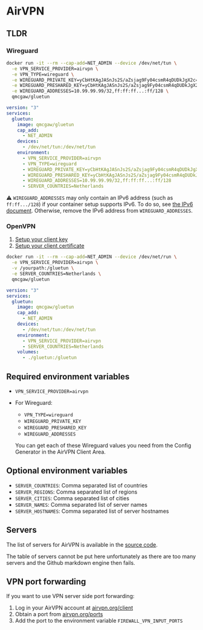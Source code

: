 # AirVPN

## TLDR

### Wireguard

```sh
docker run -it --rm --cap-add=NET_ADMIN --device /dev/net/tun \
  -e VPN_SERVICE_PROVIDER=airvpn \
  -e VPN_TYPE=wireguard \
  -e WIREGUARD_PRIVATE_KEY=yCbHtKAgJASnJs2S/aZsjag9Fy04csmR4qDUDkJgX2c= \
  -e WIREGUARD_PRESHARED_KEY=yCbHtKAgJASnJs2S/aZsjag9Fy04csmR4qDUDkJgX2c= \
  -e WIREGUARD_ADDRESSES=10.99.99.99/32,ff:ff:ff...:ff/128 \
  qmcgaw/gluetun
```

```yml
version: "3"
services:
  gluetun:
    image: qmcgaw/gluetun
    cap_add:
      - NET_ADMIN
    devices:
      - /dev/net/tun:/dev/net/tun
    environment:
      - VPN_SERVICE_PROVIDER=airvpn
      - VPN_TYPE=wireguard
      - WIREGUARD_PRIVATE_KEY=yCbHtKAgJASnJs2S/aZsjag9Fy04csmR4qDUDkJgX2c=
      - WIREGUARD_PRESHARED_KEY=yCbHtKAgJASnJs2S/aZsjag9Fy04csmR4qDUDkJgX2c=
      - WIREGUARD_ADDRESSES=10.99.99.99/32,ff:ff:ff...:ff/128
      - SERVER_COUNTRIES=Netherlands
```

⚠️ `WIREGUARD_ADDRESSES` may only contain an IPv6 address (such as `ff:ff.../128`) if your container setup supports IPv6. To do so, see [the IPv6 document](https://github.com/qdm12/gluetun-wiki/blob/main/setup/advanced/ipv6.md). Otherwise, remove the IPv6 address from `WIREGUARD_ADDRESSES`.

### OpenVPN

1. [Setup your client key](../advanced/openvpn-client-key.md)
1. [Setup your client certificate](../advanced/openvpn-client-certificate.md)

```sh
docker run -it --rm --cap-add=NET_ADMIN --device /dev/net/run \
  -e VPN_SERVICE_PROVIDER=airvpn \
  -v /yourpath:/gluetun \
  -e SERVER_COUNTRIES=Netherlands \
  qmcgaw/gluetun
```

```yml
version: "3"
services:
  gluetun:
    image: qmcgaw/gluetun
    cap_add:
      - NET_ADMIN
    devices:
      - /dev/net/tun:/dev/net/tun
    environment:
      - VPN_SERVICE_PROVIDER=airvpn
      - SERVER_COUNTRIES=Netherlands
    volumes:
      - ./gluetun:/gluetun
```

## Required environment variables

- `VPN_SERVICE_PROVIDER=airvpn`
- For Wireguard:
  - `VPN_TYPE=wireguard`
  - `WIREGUARD_PRIVATE_KEY`
  - `WIREGUARD_PRESHARED_KEY`
  - `WIREGUARD_ADDRESSES`

  You can get each of these Wireguard values you need from the Config Generator in the AirVPN Client Area.

## Optional environment variables

- `SERVER_COUNTRIES`: Comma separated list of countries
- `SERVER_REGIONS`: Comma separated list of regions
- `SERVER_CITIES`: Comma separated list of cities
- `SERVER_NAMES`: Comma separated list of server names
- `SERVER_HOSTNAMES`: Comma separated list of server hostnames

## Servers

The list of servers for AirVPN is available in the [source code](https://github.com/qdm12/gluetun/blob/master/internal/storage/servers.json).

The table of servers cannot be put here unfortunately as there are too many servers and the Github markdown engine then fails.

## VPN port forwarding

If you want to use VPN server side port forwarding:

1. Log in your AirVPN account at [airvpn.org/client](https://airvpn.org/client/)
1. Obtain a port from [airvpn.org/ports](https://airvpn.org/ports/)
1. Add the port to the environment variable `FIREWALL_VPN_INPUT_PORTS`
